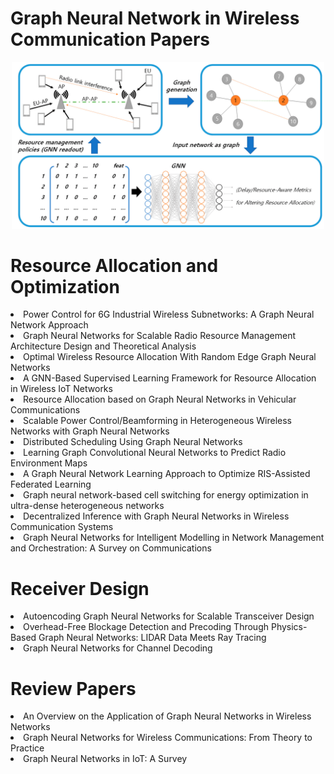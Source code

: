 # Graph Neural Network in Wireless Communication Papers

<p align="center">
  <img src="GNN4WC.png" width="500" alt="GNN for wireless communication">
</p>

# Resource Allocation and Optimization

<li><a target="_blank" href="https://github.com/danieloaAAU/Power_Control_GNN" style="text-decoration:none;"> Power Control for 6G Industrial Wireless Subnetworks: A Graph Neural Network Approach </a></li>
  
<li><a target="_blank" href="https://ieeexplore.ieee.org/document/9252917" style="text-decoration:none;"> Graph Neural Networks for Scalable Radio Resource Management Architecture Design and Theoretical Analysis </a></li>

<li><a target="_blank" href="https://arxiv.org/abs/1909.01865" style="text-decoration:none;"> Optimal Wireless Resource Allocation With Random
Edge Graph Neural Networks </a></li>

<li><a target="_blank" href="https://ieeexplore.ieee.org/document/9462385" style="text-decoration:none;"> A GNN-Based Supervised Learning Framework for
Resource Allocation in Wireless IoT Networks </a></li>

<li><a target="_blank" href="https://ieeexplore.ieee.org/document/9322537" style="text-decoration:none;"> Resource Allocation based on Graph Neural
Networks in Vehicular Communications </a></li>

<li><a target="_blank" href="https://ieeexplore.ieee.org/abstract/document/9685457" style="text-decoration:none;"> Scalable Power Control/Beamforming in Heterogeneous Wireless Networks with Graph Neural Networks </a></li>

<li><a target="_blank" href="https://ieeexplore.ieee.org/abstract/document/9414098" style="text-decoration:none;"> Distributed Scheduling Using Graph Neural Networks </a></li>

<li><a target="_blank" href="https://ieeexplore.ieee.org/document/10014842" style="text-decoration:none;"> Learning Graph Convolutional Neural Networks to Predict Radio Environment Maps </a></li>

<li><a target="_blank" href="https://ieeexplore.ieee.org/abstract/document/10032291" style="text-decoration:none;"> A Graph Neural Network Learning Approach to Optimize RIS-Assisted Federated Learning </a></li>

<li><a target="_blank" href="https://www.nature.com/articles/s41598-022-25800-3" style="text-decoration:none;"> Graph neural network-based cell switching for energy optimization in ultra-dense heterogeneous networks </a></li>

<li><a target="_blank" href="https://arxiv.org/abs/2104.09027" style="text-decoration:none;"> Decentralized Inference with Graph Neural Networks in Wireless Communication Systems </a></li>

<li><a target="_blank" href="https://www.mdpi.com/2079-9292/11/20/3371" style="text-decoration:none;"> Graph Neural Networks for Intelligent Modelling in Network Management and Orchestration: A Survey on Communications </a></li>

# Receiver Design

<li><a target="_blank" href="https://ieeexplore.ieee.org/document/10012954" style="text-decoration:none;"> Autoencoding Graph Neural Networks for Scalable Transceiver Design </a></li>

<li><a target="_blank" href="https://ieeexplore.ieee.org/abstract/document/10011630" style="text-decoration:none;"> Overhead-Free Blockage Detection and Precoding Through Physics-Based Graph Neural Networks: LIDAR Data Meets Ray Tracing </a></li>

<li><a target="_blank" href="https://arxiv.org/abs/2207.14742" style="text-decoration:none;"> Graph Neural Networks for Channel Decoding </a></li>

# Review Papers

<li><a target="_blank" href="https://ieeexplore.ieee.org/document/9618652" style="text-decoration:none;"> An Overview on the Application of Graph Neural Networks in Wireless Networks </a></li>

<li><a target="_blank" href="https://ieeexplore.ieee.org/document/9944643" style="text-decoration:none;"> Graph Neural Networks for Wireless Communications: From Theory to Practice </a></li>

<li><a target="_blank" href="https://arxiv.org/pdf/2203.15935.pdf" style="text-decoration:none;"> Graph Neural Networks in IoT: A Survey </a></li>



